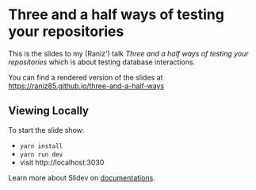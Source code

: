 # Three and a half ways of testing your repositories

This is the slides to my (Raniz') talk _Three and a half ways of testing your repositories_ which is about testing database interactions.

You can find a rendered version of the slides at https://raniz85.github.io/three-and-a-half-ways

## Viewing Locally

To start the slide show:

- `yarn install`
- `yarn run dev`
- visit http://localhost:3030

Learn more about Slidev on [documentations](https://sli.dev/).
